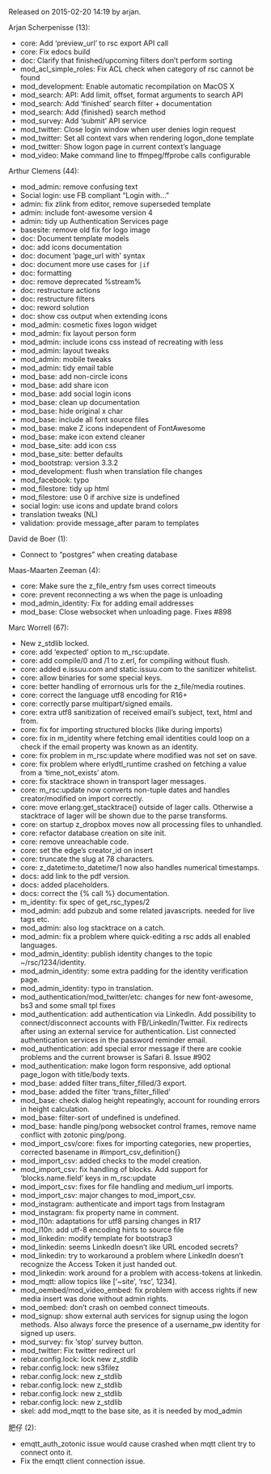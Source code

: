 Released on 2015-02-20 14:19 by arjan.

Arjan Scherpenisse (13):

*   core: Add ‘preview\_url’ to rsc export API call
*   core: Fix edocs build
*   doc: Clarify that finished/upcoming filters don’t perform sorting
*   mod\_acl\_simple\_roles: Fix ACL check when category of rsc cannot be found
*   mod\_development: Enable automatic recompilation on MacOS X
*   mod\_search: API: Add limit, offset, format arguments to search API
*   mod\_search: Add ‘finished’ search filter + documentation
*   mod\_search: Add \{finished\} search method
*   mod\_survey: Add ‘submit’ API service
*   mod\_twitter: Close login window when user denies login request
*   mod\_twitter: Set all context vars when rendering logon\_done template
*   mod\_twitter: Show logon page in current context’s language
*   mod\_video: Make command line to ffmpeg/ffprobe calls configurable

Arthur Clemens (44):

*   mod\_admin: remove confusing text
*   Social login: use FB compliant “Login with...”
*   admin: fix zlink from editor, remove superseded template
*   admin: include font-awesome version 4
*   admin: tidy up Authentication Services page
*   basesite: remove old fix for logo image
*   doc: Document template models
*   doc: add icons documentation
*   doc: document ‘page\_url with’ syntax
*   doc: document more use cases for `|if`
*   doc: formatting
*   doc: remove deprecated %stream%
*   doc: restructure actions
*   doc: restructure filters
*   doc: reword solution
*   doc: show css output when extending icons
*   mod\_admin: cosmetic fixes logon widget
*   mod\_admin: fix layout person form
*   mod\_admin: include icons css instead of recreating with less
*   mod\_admin: layout tweaks
*   mod\_admin: mobile tweaks
*   mod\_admin: tidy email table
*   mod\_base: add non-circle icons
*   mod\_base: add share icon
*   mod\_base: add social login icons
*   mod\_base: clean up documentation
*   mod\_base: hide original x char
*   mod\_base: include all font source files
*   mod\_base: make Z icons independent of FontAwesome
*   mod\_base: make icon extend cleaner
*   mod\_base\_site: add icon css
*   mod\_base\_site: better defaults
*   mod\_bootstrap: version 3.3.2
*   mod\_development: flush when translation file changes
*   mod\_facebook: typo
*   mod\_filestore: tidy up html
*   mod\_filestore: use 0 if archive size is undefined
*   social login: use icons and update brand colors
*   translation tweaks (NL)
*   validation: provide message\_after param to templates

David de Boer (1):

*   Connect to “postgres” when creating database

Maas-Maarten Zeeman (4):

*   core: Make sure the z\_file\_entry fsm uses correct timeouts
*   core: prevent reconnecting a ws when the page is unloading
*   mod\_admin\_identity: Fix for adding email addresses
*   mod\_base: Close websocket when unloading page. Fixes #898

Marc Worrell (67):

*   New z\_stdlib locked.
*   core: add ‘expected’ option to m\_rsc:update.
*   core: add compile/0 and /1 to z.erl, for compiling without flush.
*   core: added e.issuu.com and static.issuu.com to the sanitizer whitelist.
*   core: allow binaries for some special keys.
*   core: better handling of errornous urls for the z\_file/media routines.
*   core: correct the language utf8 encoding for R16+
*   core: correctly parse multipart/signed emails.
*   core: extra utf8 sanitization of received email’s subject, text, html and from.
*   core: fix for importing structured blocks (like during imports)
*   core: fix in m\_identity where fetching email identities could loop on a check if the email property was known as an identity.
*   core: fix problem in m\_rsc:update where modified was not set on save.
*   core: fix problem where erlydtl\_runtime crashed on fetching a value from a ‘time\_not\_exists’ atom.
*   core: fix stacktrace shown in transport lager messages.
*   core: m\_rsc:update now converts non-tuple dates and handles creator/modified on import correctly.
*   core: move erlang:get\_stacktrace() outside of lager calls. Otherwise a stacktrace of lager will be shown due to the parse transforms.
*   core: on startup z\_dropbox moves now all processing files to unhandled.
*   core: refactor database creation on site init.
*   core: remove unreachable code.
*   core: set the edge’s creator\_id on insert
*   core: truncate the slug at 78 characters.
*   core: z\_datetime:to\_datetime/1 now also handles numerical timestamps.
*   docs: add link to the pdf version.
*   docs: added placeholders.
*   docs: correct the \{% call %\} documentation.
*   m\_identity: fix spec of get\_rsc\_types/2
*   mod\_admin: add pubzub and some related javascripts. needed for live tags etc.
*   mod\_admin: also log stacktrace on a catch.
*   mod\_admin: fix a problem where quick-editing a rsc adds all enabled languages.
*   mod\_admin\_identity: publish identity changes to the topic ~/rsc/1234/identity.
*   mod\_admin\_identity: some extra padding for the identity verification page.
*   mod\_admin\_identity: typo in translation.
*   mod\_authentication/mod\_twitter/etc: changes for new font-awesome, bs3 and some small tpl fixes
*   mod\_authentication: add authentication via LinkedIn. Add possibility to connect/disconnect accounts with FB/LinkedIn/Twitter. Fix redirects after using an external service for authentication. List connected authentication services in the password reminder email.
*   mod\_authentication: add special error message if there are cookie problems and the current browser is Safari 8. Issue #902
*   mod\_authentication: make logon form responsive, add optional page\_logon with title/body texts.
*   mod\_base: added filter trans\_filter\_filled/3 export.
*   mod\_base: added the filter ‘trans\_filter\_filled’
*   mod\_base: check dialog height repeatingly, account for rounding errors in height calculation.
*   mod\_base: filter-sort of undefined is undefined.
*   mod\_base: handle ping/pong websocket control frames, remove name conflict with zotonic ping/pong.
*   mod\_import\_csv/core: fixes for importing categories, new properties, corrected basename in #import\_csv\_definition\{\}
*   mod\_import\_csv: added checks to the model creation.
*   mod\_import\_csv: fix handling of blocks. Add support for ‘blocks.name.field’ keys in m\_rsc:update
*   mod\_import\_csv: fixes for file handling and medium\_url imports.
*   mod\_import\_csv: major changes to mod\_import\_csv.
*   mod\_instagram: authenticate and import tags from Instagram
*   mod\_instagram: fix property name in comment.
*   mod\_l10n: adaptations for utf8 parsing changes in R17
*   mod\_l10n: add utf-8 encoding hints to source file
*   mod\_linkedin: modify template for bootstrap3
*   mod\_linkedin: seems LinkedIn doesn’t like URL encoded secrets?
*   mod\_linkedin: try to workaround a problem where LinkedIn doesn’t recognize the Access Token it just handed out.
*   mod\_linkedin: work around for a problem with access-tokens at linkedin.
*   mod\_mqtt: allow topics like \[‘~site’, ‘rsc’, 1234\].
*   mod\_oembed/mod\_video\_embed: fix problem with access rights if new media insert was done without admin rights.
*   mod\_oembed: don’t crash on oembed connect timeouts.
*   mod\_signup: show external auth services for signup using the logon methods. Also always force the presence of a username\_pw identity for signed up users.
*   mod\_survey: fix ‘stop’ survey button.
*   mod\_twitter: Fix twitter redirect url
*   rebar.config.lock: lock new z\_stdlib
*   rebar.config.lock: new s3filez
*   rebar.config.lock: new z\_stdlib
*   rebar.config.lock: new z\_stdlib
*   rebar.config.lock: new z\_stdlib
*   rebar.config.lock: new z\_stdlib
*   skel: add mod\_mqtt to the base site, as it is needed by mod\_admin

肥仔 (2):

*   emqtt\_auth\_zotonic issue would cause crashed when mqtt client try to connect onto it.
*   Fix the emqtt client connection issue.